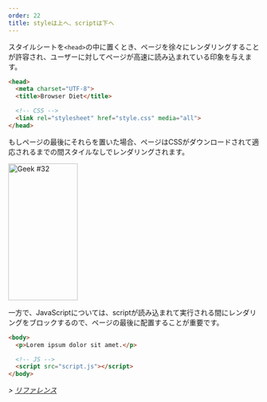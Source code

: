 ```yaml
---
order: 22
title: styleは上へ、scriptは下へ
---
```


スタイルシートを`<head>`の中に置くとき、ページを徐々にレンダリングすることが許容され、ユーザーに対してページが高速に読み込まれている印象を与えます。

```html
<head>
  <meta charset="UTF-8">
  <title>Browser Diet</title>

  <!-- CSS -->
  <link rel="stylesheet" href="style.css" media="all">
</head>
```

もしページの最後にそれらを置いた場合、ページはCSSがダウンロードされて適応されるまでの間スタイルなしでレンダリングされます。

<div class="img-right">
  <img id="geek-32" class="icos-geek" src="https://browserdiet.com/assets/img/32.png" alt="Geek #32" width="139" height="275" />
</div>

一方で、JavaScriptについては、scriptが読み込まれて実行される間にレンダリングをブロックするので、ページの最後に配置することが重要です。

```html
<body>
  <p>Lorem ipsum dolor sit amet.</p>

  <!-- JS -->
  <script src="script.js"></script>
</body>
```

*> [リファレンス](https://github.com/zenorocha/browser-diet/wiki/References#styles-up-top-scripts-down-bottom)*
